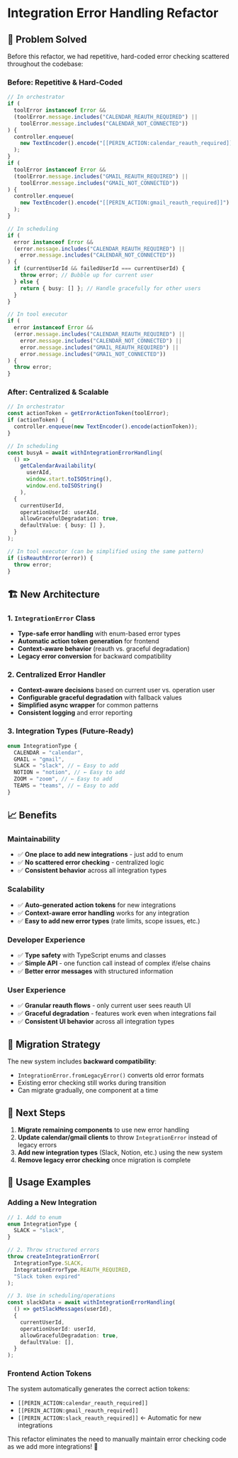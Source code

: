 # Integration Error Handling Refactor

## 🎯 Problem Solved

Before this refactor, we had repetitive, hard-coded error checking scattered throughout the codebase:

### Before: Repetitive & Hard-Coded

```typescript
// In orchestrator
if (
  toolError instanceof Error &&
  (toolError.message.includes("CALENDAR_REAUTH_REQUIRED") ||
    toolError.message.includes("CALENDAR_NOT_CONNECTED"))
) {
  controller.enqueue(
    new TextEncoder().encode("[[PERIN_ACTION:calendar_reauth_required]]")
  );
}
if (
  toolError instanceof Error &&
  (toolError.message.includes("GMAIL_REAUTH_REQUIRED") ||
    toolError.message.includes("GMAIL_NOT_CONNECTED"))
) {
  controller.enqueue(
    new TextEncoder().encode("[[PERIN_ACTION:gmail_reauth_required]]")
  );
}

// In scheduling
if (
  error instanceof Error &&
  (error.message.includes("CALENDAR_REAUTH_REQUIRED") ||
    error.message.includes("CALENDAR_NOT_CONNECTED"))
) {
  if (currentUserId && failedUserId === currentUserId) {
    throw error; // Bubble up for current user
  } else {
    return { busy: [] }; // Handle gracefully for other users
  }
}

// In tool executor
if (
  error instanceof Error &&
  (error.message.includes("CALENDAR_REAUTH_REQUIRED") ||
    error.message.includes("CALENDAR_NOT_CONNECTED") ||
    error.message.includes("GMAIL_REAUTH_REQUIRED") ||
    error.message.includes("GMAIL_NOT_CONNECTED"))
) {
  throw error;
}
```

### After: Centralized & Scalable

```typescript
// In orchestrator
const actionToken = getErrorActionToken(toolError);
if (actionToken) {
  controller.enqueue(new TextEncoder().encode(actionToken));
}

// In scheduling
const busyA = await withIntegrationErrorHandling(
  () =>
    getCalendarAvailability(
      userAId,
      window.start.toISOString(),
      window.end.toISOString()
    ),
  {
    currentUserId,
    operationUserId: userAId,
    allowGracefulDegradation: true,
    defaultValue: { busy: [] },
  }
);

// In tool executor (can be simplified using the same pattern)
if (isReauthError(error)) {
  throw error;
}
```

## 🏗️ New Architecture

### 1. `IntegrationError` Class

- **Type-safe error handling** with enum-based error types
- **Automatic action token generation** for frontend
- **Context-aware behavior** (reauth vs. graceful degradation)
- **Legacy error conversion** for backward compatibility

### 2. Centralized Error Handler

- **Context-aware decisions** based on current user vs. operation user
- **Configurable graceful degradation** with fallback values
- **Simplified async wrapper** for common patterns
- **Consistent logging** and error reporting

### 3. Integration Types (Future-Ready)

```typescript
enum IntegrationType {
  CALENDAR = "calendar",
  GMAIL = "gmail",
  SLACK = "slack", // ← Easy to add
  NOTION = "notion", // ← Easy to add
  ZOOM = "zoom", // ← Easy to add
  TEAMS = "teams", // ← Easy to add
}
```

## 📈 Benefits

### Maintainability

- ✅ **One place to add new integrations** - just add to enum
- ✅ **No scattered error checking** - centralized logic
- ✅ **Consistent behavior** across all integration types

### Scalability

- ✅ **Auto-generated action tokens** for new integrations
- ✅ **Context-aware error handling** works for any integration
- ✅ **Easy to add new error types** (rate limits, scope issues, etc.)

### Developer Experience

- ✅ **Type safety** with TypeScript enums and classes
- ✅ **Simple API** - one function call instead of complex if/else chains
- ✅ **Better error messages** with structured information

### User Experience

- ✅ **Granular reauth flows** - only current user sees reauth UI
- ✅ **Graceful degradation** - features work even when integrations fail
- ✅ **Consistent UI behavior** across all integration types

## 🔄 Migration Strategy

The new system includes **backward compatibility**:

- `IntegrationError.fromLegacyError()` converts old error formats
- Existing error checking still works during transition
- Can migrate gradually, one component at a time

## 🚀 Next Steps

1. **Migrate remaining components** to use new error handling
2. **Update calendar/gmail clients** to throw `IntegrationError` instead of legacy errors
3. **Add new integration types** (Slack, Notion, etc.) using the new system
4. **Remove legacy error checking** once migration is complete

## 📝 Usage Examples

### Adding a New Integration

```typescript
// 1. Add to enum
enum IntegrationType {
  SLACK = "slack",
}

// 2. Throw structured errors
throw createIntegrationError(
  IntegrationType.SLACK,
  IntegrationErrorType.REAUTH_REQUIRED,
  "Slack token expired"
);

// 3. Use in scheduling/operations
const slackData = await withIntegrationErrorHandling(
  () => getSlackMessages(userId),
  {
    currentUserId,
    operationUserId: userId,
    allowGracefulDegradation: true,
    defaultValue: [],
  }
);
```

### Frontend Action Tokens

The system automatically generates the correct action tokens:

- `[[PERIN_ACTION:calendar_reauth_required]]`
- `[[PERIN_ACTION:gmail_reauth_required]]`
- `[[PERIN_ACTION:slack_reauth_required]]` ← Automatic for new integrations

This refactor eliminates the need to manually maintain error checking code as we add more integrations! 🎉
